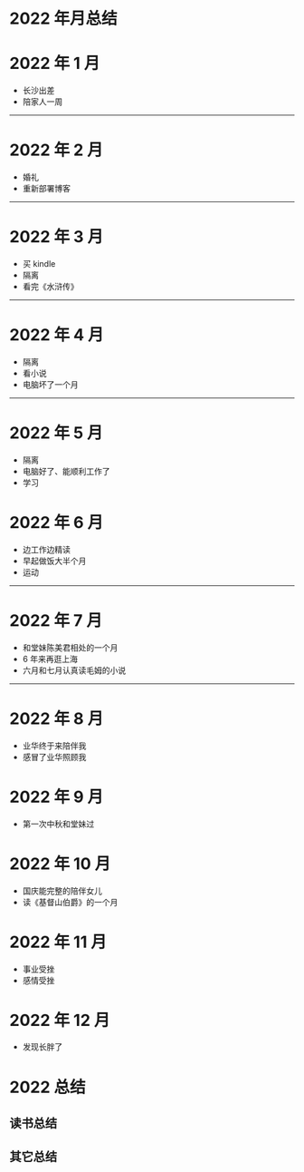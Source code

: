 # 2022 年月总结

# 2022 年 1 月

- 长沙出差
- 陪家人一周

---

# 2022 年 2 月

- 婚礼
- 重新部署博客

---

# 2022 年 3 月

- 买 kindle
- 隔离
- 看完《水浒传》

---

# 2022 年 4 月

- 隔离
- 看小说
- 电脑坏了一个月

---

# 2022 年 5 月

- 隔离
- 电脑好了、能顺利工作了
- 学习

# 2022 年 6 月

- 边工作边精读
- 早起做饭大半个月
- 运动

---

# 2022 年 7 月

- 和堂妹陈美君相处的一个月
- 6 年来再逛上海
- 六月和七月认真读毛姆的小说

---

# 2022 年 8 月

- 业华终于来陪伴我
- 感冒了业华照顾我

# 2022 年 9 月

- 第一次中秋和堂妹过

# 2022 年 10 月

- 国庆能完整的陪伴女儿
- 读《基督山伯爵》的一个月

# 2022 年 11 月

- 事业受挫
- 感情受挫

# 2022 年 12 月

- 发现长胖了

# 2022 总结

## 读书总结

## 其它总结
